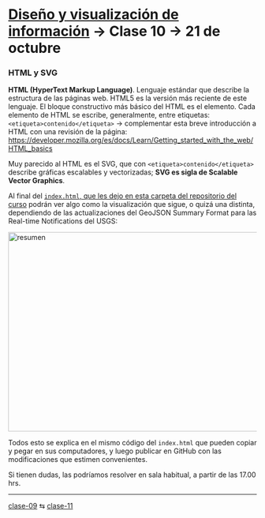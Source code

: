 # [Diseño y visualización de información](https://github.com/profesorfaco/troncal/) → Clase 10 → 21 de octubre

### HTML y SVG

**HTML (HyperText Markup Language)**. Lenguaje estándar que describe la estructura de las páginas web. HTML5 es la versión más reciente de este lenguaje. El bloque constructivo más básico del HTML es el elemento. Cada elemento de HTML se escribe, generalmente, entre etiquetas: `<etiqueta>contenido</etiqueta>` →  complementar esta breve introducción a HTML con una revisión de la página: https://developer.mozilla.org/es/docs/Learn/Getting_started_with_the_web/HTML_basics

Muy parecido al HTML es el SVG, que con `<etiqueta>contenido</etiqueta>` describe gráficas escalables y vectorizadas; **SVG es sigla de Scalable Vector Graphics**.

Al final del [`index.html`, que les dejo en esta carpeta del repositorio del curso](https://github.com/profesorfaco/troncal/blob/main/clase-10/index.html) podrán ver algo como la visualización que sigue, o quizá una distinta, dependiendo de las actualizaciones del GeoJSON Summary Format para las Real-time Notifications del USGS: 

<img width="600" height="404" alt="resumen" src="https://github.com/user-attachments/assets/691d765c-4021-4b72-9c6a-678714e0b0fb" />

Todos esto se explica en el mismo código del `index.html` que pueden copiar y pegar en sus computadores, y luego publicar en GitHub con las modificaciones que estimen convenientes. 

Si tienen dudas, las podríamos resolver en sala habitual, a partir de las 17.00 hrs.

_ _ _ _ 

[clase-09](https://github.com/profesorfaco/troncal/blob/main/clase-09/README.md) ⇆ [clase-11](https://github.com/profesorfaco/troncal/blob/main/clase-11/README.md)
